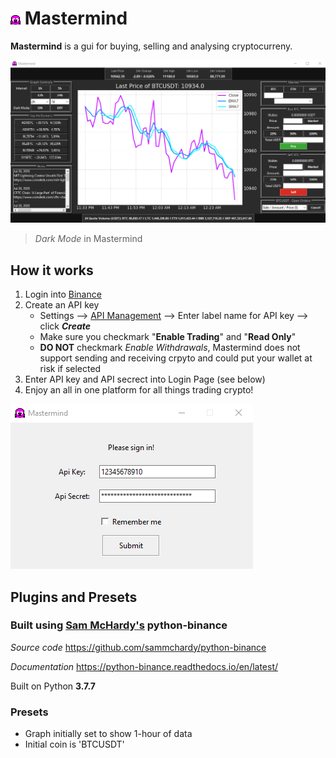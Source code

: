 # ![Mastermind Icon](https://github.com/Modiodal/Mastermind/blob/master/screenshots/favicon_header.png) Mastermind
**Mastermind** is a gui for buying, selling and analysing cryptocurreny. 

![Image of Dark Mode on Mastermind](https://github.com/Modiodal/Mastermind/blob/master/screenshots/dark_mode_app.png)
> *Dark Mode* in Mastermind

## How it works

1. Login into [Binance](https://www.binance.com/en)
2. Create an API key
   - Settings --> [API Management](https://www.binance.com/en/usercenter/settings/api-management) --> Enter label name for API key --> click ***Create***
   - Make sure you checkmark "**Enable Trading**" and "**Read Only**"
   - **DO NOT** checkmark *Enable Withdrawals*, Mastermind does not support sending and receiving crpyto and could put your wallet at risk if selected
3. Enter API key and API secrect into Login Page (see below)
4. Enjoy an all in one platform for all things trading crypto!

![Mastermind Login Page](https://github.com/Modiodal/Mastermind/blob/master/screenshots/login_screenshot.png)


## Plugins and Presets

### Built using [Sam McHardy's](https://github.com/sammchardy) python-binance

*Source code*
   https://github.com/sammchardy/python-binance
   
*Documentation*
   https://python-binance.readthedocs.io/en/latest/


Built on Python **3.7.7**

### Presets
- Graph initially set to show 1-hour of data
- Initial coin is 'BTCUSDT'


